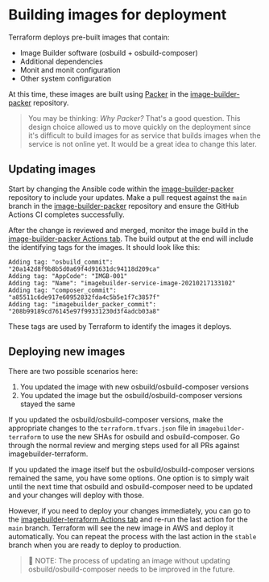 # Building images for deployment

Terraform deploys pre-built images that contain:

* Image Builder software (osbuild + osbuild-composer)
* Additional dependencies
* Monit and monit configuration
* Other system configuration

At this time, these images are built using [Packer] in the [image-builder-packer] repository.

> You may be thinking: *Why Packer?* That's a good question. This design choice
allowed us to move quickly on the deployment since it's difficult to build
images for as service that builds images when the service is not online yet.
It would be a great idea to change this later.

[Packer]: https://www.packer.io/
[image-builder-packer]: https://github.com/osbuild/image-builder-packer

## Updating images

Start by changing the Ansible code within the [image-builder-packer] repository
to include your updates. Make a pull request against the `main` branch in the
[image-builder-packer] repository and ensure the GitHub Actions CI completes
successfully.

After the change is reviewed and merged, monitor the image build in the
[image-builder-packer Actions tab]. The build output at the end will include
the identifying tags for the images. It should look like this:

```
Adding tag: "osbuild_commit": "20a142d8f9b8b5d0a69f4d91631dc94118d209ca"
Adding tag: "AppCode": "IMGB-001"
Adding tag: "Name": "imagebuilder-service-image-20210217133102"
Adding tag: "composer_commit": "a85511c6de917e60952832fda4c5b5e1f7c3857f"
Adding tag: "imagebuilder_packer_commit": "208b99189cd76145e97f99331230d3f4adcb03a8"
```

These tags are used by Terraform to identify the images it deploys.

## Deploying new images

There are two possible scenarios here:

1. You updated the image with new osbuild/osbuild-composer versions
1. You updated the image but the osbuild/osbuild-composer versions stayed the
   same

If you updated the osbuild/osbuild-composer versions, make the appropriate
changes to the `terraform.tfvars.json` file in `imagebuilder-terraform` to use
the new SHAs for osbuild and osbuild-composer. Go through the normal review
and merging steps used for all PRs against imagebuilder-terraform.

If you updated the image itself but the osbuild/osbuild-composer versions
remained the same, you have some options. One option is to  simply wait until
the next time that osbuild and osbuild-composer need to be updated and your
changes will deploy with those.

However, if you need to deploy your changes immediately, you can go to the
[imagebuilder-terraform Actions tab] and re-run the last action for the `main`
branch. Terraform will see the new image in AWS and deploy it automatically.
You can repeat the process with the last action in the `stable` branch when
you are ready to deploy to production.

> 🤔 NOTE: The process of updating an image without updating osbuild/osbuild-composer needs to be improved in the future.

[image-builder-packer Actions tab]: https://github.com/osbuild/image-builder-packer/actions
[imagebuilder-terraform Actions tab]: https://github.com/osbuild/imagebuilder-terraform/actions
